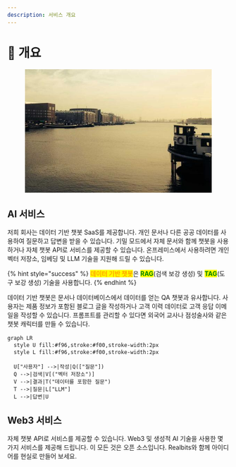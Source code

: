 ```yaml
---
description: 서비스 개요
---
```


# 🎑 개요

<figure><img src="../.gitbook/assets/4.png" alt=""><figcaption></figcaption></figure>

## AI 서비스

저희 회사는 데이터 기반 챗봇 SaaS를 제공합니다. 개인 문서나 다른 공공 데이터를 사용하여 질문하고 답변을 받을 수 있습니다. 기밀 모드에서 자체 문서와 함께 챗봇을 사용하거나 자체 챗봇 API로 서비스를 제공할 수 있습니다. 온프레미스에서 사용하려면 개인 벡터 저장소, 임베딩 및 LLM 기술을 지원해 드릴 수 있습니다.

{% hint style="success" %}
<mark style="color:orange;">**데이터 기반 챗봇**</mark>은 <mark style="color:green;">**RAG**</mark>(검색 보강 생성) 및 <mark style="color:green;">**TAG**</mark>(도구 보강 생성) 기술을 사용합니다.
{% endhint %}

데이터 기반 챗봇은 문서나 데이터베이스에서 데이터를 얻는 QA 챗봇과 유사합니다. 사용자는 제품 정보가 포함된 블로그 글을 작성하거나 고객 이력 데이터로 고객 응답 이메일을 작성할 수 있습니다. 프롬프트를 관리할 수 있다면 외국어 교사나 점성술사와 같은 챗봇 캐릭터를 만들 수 있습니다.

```mermaid
graph LR
  style U fill:#f96,stroke:#f00,stroke-width:2px
  style L fill:#f96,stroke:#f00,stroke-width:2px

  U["사용자"] -->|작성|Q(["질문"])
  Q -->|검색|V[("벡터 저장소")]
  V -->|결과|T("데이터를 포함한 질문")
  T -->|질문|L["LLM"]
  L -->|답변|U
```

## Web3 서비스

자체 챗봇 API로 서비스를 제공할 수 있습니다. Web3 및 생성적 AI 기술을 사용한 몇 가지 서비스를 제공해 드립니다. 이 모든 것은 오픈 소스입니다. Realbits와 함께 아이디어를 현실로 만들어 보세요.